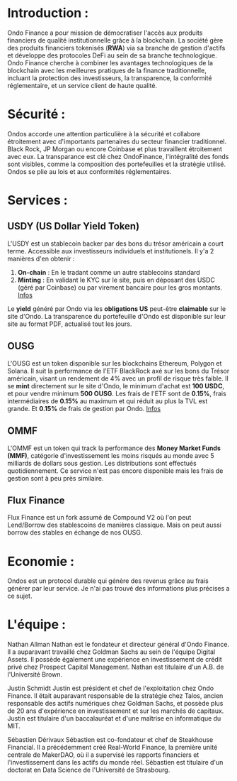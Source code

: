 # Introduction :

Ondo Finance a pour mission de démocratiser l'accès aux produits financiers de qualité institutionnelle grâce à la blockchain. La société gère des produits financiers tokenisés (**RWA**) via sa branche de gestion d'actifs et développe des protocoles DeFi au sein de sa branche technologique. Ondo Finance cherche à combiner les avantages technologiques de la blockchain avec les meilleures pratiques de la finance traditionnelle, incluant la protection des investisseurs, la transparence, la conformité réglementaire, et un service client de haute qualité.

# Sécurité :

Ondos accorde une attention particulière à la sécurité et collabore étroitement avec d'importants partenaires du secteur financier traditionnel. Black Rock, JP Morgan ou encore Coinbase et plus travaillent étroitement avec eux. La transparance est clé chez OndoFinance, l'intégralité des fonds sont visibles, comme la composition des portefeuilles et la stratégie utilisé. Ondos se plie au lois et aux conformités réglementaires.

# Services :

## USDY (US Dollar Yield Token)

L'USDY est un stablecoin backer par des bons du trésor américain a court terme. Accessible aux investisseurs individuels et institutionels.
Il y'a 2 manières d'en obtenir :

1. **On-chain** : En le tradant comme un autre stablecoins standard
2. **Minting** : En validant le KYC sur le site, puis en déposant des USDC (géré par Coinbase) ou par virement bancaire pour les gros montants. [Infos](https://docs.ondo.finance/general-access-products/usdy/basics)

Le **yield** généré par Ondo via les **obligations US** peut-être **claimable** sur le site d'Ondo.
La transparence du portefeuille d'Ondo est disponible sur leur site au format PDF, actualisé tout les jours.

## OUSG 

L'OUSG est un token disponible sur les blockchains Ethereum, Polygon et Solana. Il suit la performance de l'ETF BlackRock axé sur les bons du Trésor américain, visant un rendement de 4% avec un profil de risque très faible. Il se **mint** directement sur le site d'Ondo, le minimum d'achat est **100 USDC**, et pour vendre minimum **500 OUSG**. Les frais de l'ETF sont de **0.15%**, frais intermédiaires de **0.15%** au maximum et qui réduit au plus la TVL est grande. Et **0.15%** de frais de gestion par Ondo. [Infos](https://ondo.finance/ousg)

## OMMF

L'OMMF est un token qui track la performance des **Money Market Funds (MMF)**, catégorie d'investissement les moins risqués au monde avec 5 milliards de dollars sous gestion. Les distributions sont effectués quotidiennement. Ce service n'est pas encore disponible mais les frais de gestion sont à peu près similaire.

## Flux Finance

Flux Finance est un fork assumé de Compound V2 où l'on peut Lend/Borrow des stablescoins de manières classique. Mais on peut aussi borrow des stables en échange de nos OUSG.

# Economie :

Ondos est un protocol durable qui génère des revenus grâce au frais générer par leur service. Je n'ai pas trouvé des informations plus précises a ce sujet.

# L'équipe :

Nathan Allman
Nathan est le fondateur et directeur général d'Ondo Finance. Il a auparavant travaillé chez Goldman Sachs au sein de l'équipe Digital Assets. Il possède également une expérience en investissement de crédit privé chez Prospect Capital Management. Nathan est titulaire d'un A.B. de l'Université Brown.

Justin Schmidt
Justin est président et chef de l'exploitation chez Ondo Finance. Il était auparavant responsable de la stratégie chez Talos, ancien responsable des actifs numériques chez Goldman Sachs, et possède plus de 20 ans d'expérience en investissement et sur les marchés de capitaux. Justin est titulaire d'un baccalauréat et d'une maîtrise en informatique du MIT.

Sébastien Dérivaux
Sébastien est co-fondateur et chef de Steakhouse Financial. Il a précédemment créé Real-World Finance, la première unité centrale de MakerDAO, où il a supervisé les rapports financiers et l'investissement dans les actifs du monde réel. Sébastien est titulaire d'un doctorat en Data Science de l'Université de Strasbourg.
